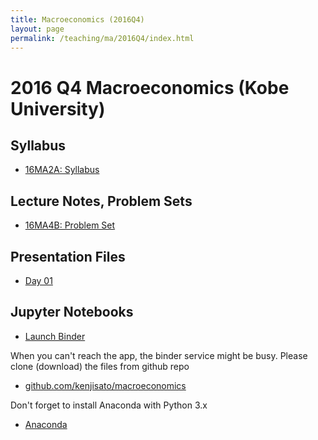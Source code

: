 ```yaml
---
title: Macroeconomics (2016Q4)
layout: page
permalink: /teaching/ma/2016Q4/index.html
---
```

# 2016 Q4 Macroeconomics (Kobe University)

## Syllabus
- [16MA2A: Syllabus](/teaching/16MA/16MA4A.pdf)

## Lecture Notes, Problem Sets
- [16MA4B: Problem Set](/teaching/16MA/16MA4B.pdf)

## Presentation Files
- [Day 01](/teaching/16MA/rpres/day01.html)

## Jupyter Notebooks

- [Launch Binder](http://mybinder.org/repo/kenjisato/macroeconomics)

When you can't reach the app, the binder service might be busy. Please clone (download)
the files from github repo

- [github.com/kenjisato/macroeconomics](https://github.com/kenjisato/macroeconomics)

Don't forget to install Anaconda with Python 3.x

- [Anaconda](https://www.continuum.io/downloads)
